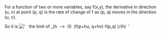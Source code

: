 For a function of two or more variables, say f(x,y), the derivative in
direction (u, v) at point (p, q) is the rate of change of f as (p, q)
moves in the direction (u, v).

So it is !['   the limit of \_(h  --\>  0)  (f(p+hu, q+hv)-f(p,q)
)/(h)  '](../dictionary/equation_images/2642.1..png)
